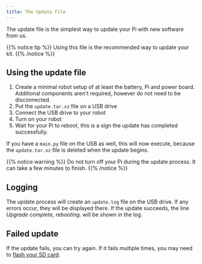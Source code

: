 ```yaml
---
title: The Update File
---
```


The update file is the simplest way to update your Pi with new software from us.  

{{% notice tip %}}
Using this file is the recommended way to update your kit.
{{% /notice %}}

## Using the update file

1. Create a minimal robot setup of at least the battery, Pi and power board. Additional components aren't required, however do not need to be disconnected.
2. Put the `update.tar.xz` file on a USB drive
3. Connect the USB drive to your robot
4. Turn on your robot
5. Wait for your Pi to reboot, this is a sign the update has completed successfully.

If you have a `main.py` file on the USB as well, this will now execute, because the `update.tar.xz` file is deleted when the update begins.

{{% notice warning %}}
Do not turn off your Pi during the update process. It can take a few minutes to finish.
{{% /notice %}}

## Logging
The update process will create an `update.log` file on the USB drive. If any errors occur, they will be displayed there. If the update succeeds, the line _Upgrade complete, rebooting._ will be shown in the log.

## Failed update
If the update fails, you can try again. If it fails multiple times, you may need to [flash your SD card](../sd-card).
